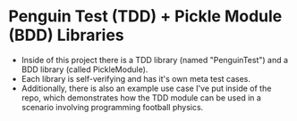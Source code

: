 # Penguin Test (TDD) + Pickle Module (BDD) Libraries
- Inside of this project there is a TDD library (named "PenguinTest") and a BDD library (called PickleModule). 
- Each library is self-verifying and has it's own meta test cases. 
- Additionally, there is also an example use case I've put inside of the repo, which demonstrates how the TDD module can be used in a scenario involving programming football physics.
